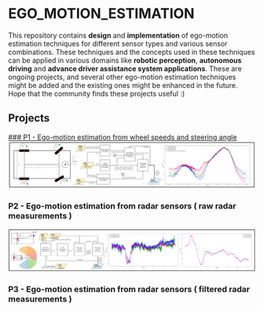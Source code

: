 # EGO_MOTION_ESTIMATION
This repository contains **design** and **implementation** of ego-motion estimation techniques for different sensor types and various sensor combinations. These techniques and the concepts used in these techniques can be applied in various domains like **robotic perception**, **autonomous driving** and **advance driver assistance system applications**. These are ongoing projects, and several other ego-motion estimation techniques might be added and the existing ones might be enhanced in the future. Hope that the community finds these projects useful :)

## Projects

[### P1 - Ego-motion estimation from wheel speeds and steering angle
![](https://github.com/UditBhaskar19/EGO_MOTION_ESTIMATION/blob/main/readme_artifacts/P1_cover_img.PNG)]()

### P2 - Ego-motion estimation from radar sensors ( raw radar measurements )
![](https://github.com/UditBhaskar19/EGO_MOTION_ESTIMATION/blob/main/readme_artifacts/P2_cover_img.PNG)

### P3 - Ego-motion estimation from radar sensors ( filtered radar measurements )
